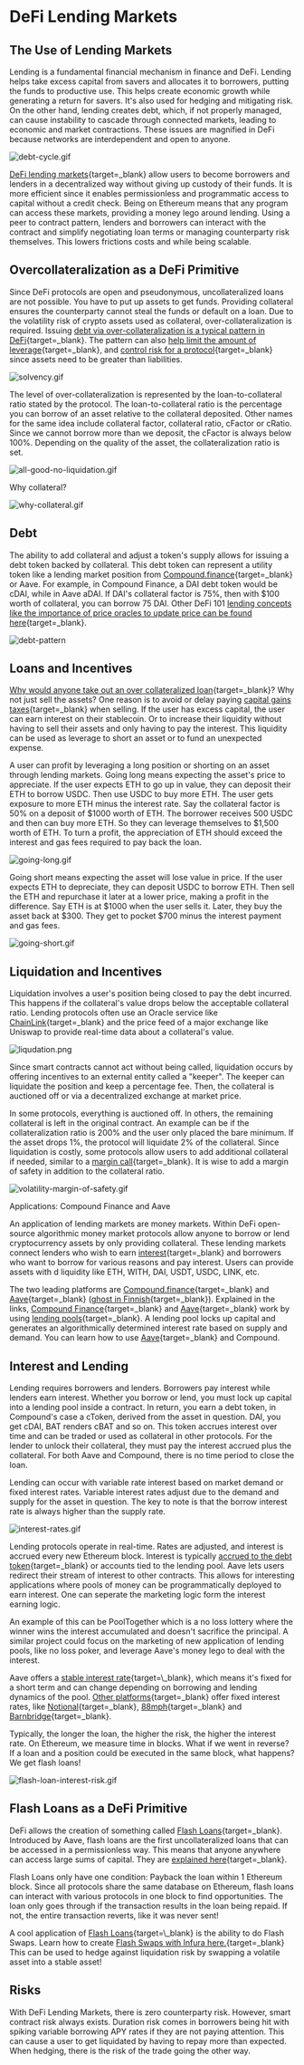 # DeFi Lending Markets

## The Use of Lending Markets

Lending is a fundamental financial mechanism in finance and DeFi. Lending helps take excess capital from savers and allocates it to borrowers, putting the funds to productive use. This helps create economic growth while generating a return for savers. It's also used for hedging and mitigating risk. On the other hand, lending creates debt, which, if not properly managed, can cause instability to cascade through connected markets, leading to economic and market contractions. These issues are magnified in DeFi because networks are interdependent and open to anyone.

![debt-cycle.gif](../../../img/S05/debt-cycle.gif)

[DeFi lending markets](https://www.leewayhertz.com/how-defi-lending-works/){target=\_blank} allow users to become borrowers and lenders in a decentralized way without giving up custody of their funds. It is more efficient since it enables permissionless and programmatic access to capital without a credit check. Being on Ethereum means that any program can access these markets, providing a money lego around lending. Using a peer to contract pattern, lenders and borrowers can interact with the contract and simplify negotiating loan terms or managing counterparty risk themselves. This lowers frictions costs and while being scalable.

## Overcollateralization as a DeFi Primitive

Since DeFi protocols are open and pseudonymous, uncollateralized loans are not possible. You have to put up assets to get funds. Providing collateral ensures the counterparty cannot steal the funds or default on a loan. Due to the volatility risk of crypto assets used as collateral, over-collateralization is required. Issuing [debt via over-collateralization is a typical pattern in DeFi](https://forum.openzeppelin.com/t/introduction-to-the-overcollateralized-loan-pattern-defi-primitive-and-its-security-considerations/2141){target=\_blank}. The pattern can also [help limit the amount of leverage](https://peakd.com/defi/@culgin/overcollateralization-in-defi-is-it-good-or-bad){target=\_blank}, and [control risk for a protocol](https://docs.aave.com/risk/asset-risk/adding-an-asset){target=\_blank} since assets need to be greater than liabilities.

![solvency.gif](../../../img/S05/solvency.gif)

The level of over-collateralization is represented by the loan-to-collateral ratio stated by the protocol. The loan-to-collateral ratio is the percentage you can borrow of an asset relative to the collateral deposited. Other names for the same idea include collateral factor, collateral ratio, cFactor or cRatio. Since we cannot borrow more than we deposit, the cFactor is always below 100%. Depending on the quality of the asset, the collateralization ratio is set.

![all-good-no-liquidation.gif](../../../img/S05/all-good-no-liquidation.gif)

Why collateral?

![why-collateral.gif](../../../img/S05/why-collateral.gif)

## Debt

The ability to add collateral and adjust a token's supply allows for issuing a debt token backed by collateral. This debt token can represent a utility token like a lending market position from [Compound.finance](https://medium.com/compound-finance/supplying-assets-to-the-compound-protocol-ec2cf5df5aa){target=\_blank} or Aave. For example, in Compound Finance, a DAI debt token would be cDAI, while in Aave aDAI. If DAI's collateral factor is 75%, then with $100 worth of collateral, you can borrow 75 DAI. Other DeFi 101 [lending concepts like the importance of price oracles to update price can be found here](https://forum.openzeppelin.com/t/defi-101-concepts-you-need-to-understand-before-using-a-defi-protocol/2577){target=\_blank}.

![debt-pattern](../../../img/S05/debt-pattern.gif)

## Loans and Incentives

[Why would anyone take out an over collateralized loan](https://indexcoop.substack.com/p/introduction-1-compound-finance){target=\_blank}? Why not just sell the assets? One reason is to avoid or delay paying [capital gains taxes](https://en.wikipedia.org/wiki/Capital_gains_tax){target=\_blank} when selling. If the user has excess capital, the user can earn interest on their stablecoin. Or to increase their liquidity without having to sell their assets and only having to pay the interest. This liquidity can be used as leverage to short an asset or to fund an unexpected expense.

A user can profit by leveraging a long position or shorting on an asset through lending markets. Going long means expecting the asset's price to appreciate. If the user expects ETH to go up in value, they can deposit their ETH to borrow USDC. Then use USDC to buy more ETH. The user gets exposure to more ETH minus the interest rate. Say the collateral factor is 50% on a deposit of $1000 worth of ETH. The borrower receives 500 USDC and then can buy more ETH. So they can leverage themselves to $1,500 worth of ETH. To turn a profit, the appreciation of ETH should exceed the interest and gas fees required to pay back the loan.

![going-long.gif](../../../img/S05/going-long.gif)

Going short means expecting the asset will lose value in price. If the user expects ETH to depreciate, they can deposit USDC to borrow ETH. Then sell the ETH and repurchase it later at a lower price, making a profit in the difference. Say ETH is at $1000 when the user sells it. Later, they buy the asset back at $300. They get to pocket $700 minus the interest payment and gas fees.

![going-short.gif](../../../img/S05/going-short.gif)

## Liquidation and Incentives

Liquidation involves a user's position being closed to pay the debt incurred. This happens if the collateral's value drops below the acceptable collateral ratio. Lending protocols often use an Oracle service like [ChainLink](https://chain.link/){target=\_blank} and the price feed of a major exchange like Uniswap to provide real-time data about a collateral's value.

![liqudation.png](../../../img/S05/liqudation.gif)

Since smart contracts cannot act without being called, liquidation occurs by offering incentives to an external entity called a "keeper". The keeper can liquidate the position and keep a percentage fee. Then, the collateral is auctioned off or via a decentralized exchange at market price.

<!-- 🖼 Halting problem -> contracts need to be called -> incentive to call -> keeper to liquidate -->

In some protocols, everything is auctioned off. In others, the remaining collateral is left in the original contract. An example can be if the collateralization ratio is 200% and the user only placed the bare minimum. If the asset drops 1%, the protocol will liquidate 2% of the collateral. Since liquidation is costly, some protocols allow users to add additional collateral if needed, similar to a [margin call](https://www.investopedia.com/terms/m/margincall.asp){target=\_blank}. It is wise to add a margin of safety in addition to the collateral ratio.

![volatility-margin-of-safety.gif](../../../img/S05/volatility-margin-of-safety.gif)

Applications: Compound Finance and Aave

An application of lending markets are money markets. Within DeFi open-source algorithmic money market protocols allow anyone to borrow or lend cryptocurrency assets by only providing collateral. These lending markets connect lenders who wish to earn [interest](https://www.investopedia.com/terms/i/interest.asp){target=\_blank} and borrowers who want to borrow for various reasons and pay interest. Users can provide assets with d liquidity like ETH, WITH, DAI, USDT, USDC, LINK, etc.

The two leading platforms are [Compound.finance](https://compound.finance/documents/Compound.Whitepaper.pdf){target=\_blank} and [Aave](https://github.com/aave/aave-protocol/blob/master/docs/Aave_Protocol_Whitepaper_v1_0.pdf){target=\_blank} ([ghost in Finnish](https://aave.com/branding/){target=\_blank}). Explained in the links, [Compound Finance](https://www.gemini.com/cryptopedia/what-is-compound-and-how-does-it-work){target=\_blank} and [Aave](https://docs.aave.com/developers/v/1.0/developing-on-aave/the-protocol/lendingpool){target=\_blank} work by using [lending pools](https://finematics.com/lending-and-borrowing-in-defi-explained/){target=\_blank}. A lending pool locks up capital and generates an algorithmically determined interest rate based on supply and demand. You can learn how to use [Aave](https://www.youtube.com/watch?v=IDzdrM4xjYw){target=\_blank} and Compound.

## Interest and Lending

Lending requires borrowers and lenders. Borrowers pay interest while lenders earn interest. Whether you borrow or lend, you must lock up capital into a lending pool inside a contract. In return, you earn a debt token, in Compound's case a cToken, derived from the asset in question. DAI, you get cDAI, BAT renders cBAT and so on. This token accrues interest over time and can be traded or used as collateral in other protocols. For the lender to unlock their collateral, they must pay the interest accrued plus the collateral. For both Aave and Compound, there is no time period to close the loan.

Lending can occur with variable rate interest based on market demand or fixed interest rates. Variable interest rates adjust due to the demand and supply for the asset in question. The key to note is that the borrow interest rate is always higher than the supply rate.

![interest-rates.gif](../../../img/S05/interest-rates.gif)

Lending protocols operate in real-time. Rates are adjusted, and interest is accrued every new Ethereum block. Interest is typically [accrued to the debt token](https://medium.com/compound-finance/faq-1a2636713b69){target=\_blank} or accounts tied to the lending pool. Aave lets users redirect their stream of interest to other contracts. This allows for interesting applications where pools of money can be programmatically deployed to earn interest. One can seperate the marketing logic form the interest earning logic.

An example of this can be PoolTogether which is a no loss lottery where the winner wins the interest accumulated and doesn't sacrifice the principal. A similar project could focus on the marketing of new application of lending pools, like no loss poker, and leverage Aave's money lego to deal with the interest.

Aave offers a [stable interest rate](https://docs.aave.com/faq/borrowing#:~:text=The%20variable%20rate%20is%20the,rate%20depending%20on%20market%20conditions.){target=\_blank}, which means it's fixed for a short term and can change depending on borrowing and lending dynamics of the pool. [Other platforms](https://messari.io/article/fixed-income-protocols-the-next-wave-of-defi-innovation){target=\_blank} offer fixed interest rates, like [Notional](https://notional.finance/){target=\_blank}, [88mph](https://88mph.app/){target=\_blank} and [Barnbridge](https://barnbridge.com/){target=\_blank}.

Typically, the longer the loan, the higher the risk, the higher the interest rate. On Ethereum, we measure time in blocks. What if we went in reverse? If a loan and a position could be executed in the same block, what happens? We get flash loans!

![flash-loan-interest-risk.gif](../../../img/S05/flash-loan-interest-risk.gif)

## Flash Loans as a DeFi Primitive

DeFi allows the creation of something called [Flash Loans](https://www.gemini.com/cryptopedia/aave-flashloans#section-aave-flash-loans){target=\_blank}. Introduced by Aave, flash loans are the first uncollateralized loans that can be accessed in a permissionless way. This means that anyone anywhere can access large sums of capital. They are [explained here](https://finematics.com/flash-loans-explained/){target=\_blank}.

Flash Loans only have one condition: Payback the loan within 1 Ethereum block. Since all protocols share the same database on Ethereum, flash loans can interact with various protocols in one block to find opportunities. The loan only goes through if the transaction results in the loan being repaid. If not, the entire transaction reverts, like it was never sent!

A cool application of [Flash Loans](https://medium.com/@bneiluj/flash-boys-arbitrage-dao-c0b96d094f93#:~:text=About%20ArbitrageDAO%20%7C%20Flash%20Boys&text=It%20uses%20a%20combination%20of,in%20the%20decentralized%20finance%20ecosystem.){target=\_blank} is the ability to do Flash Swaps. Learn how to create [Flash Swaps with Infura here.](https://blog.infura.io/build-a-flash-loan-arbitrage-bot-on-infura-part-i/){target=\_blank} This can be used to hedge against liquidation risk by swapping a volatile asset into a stable asset!

## Risks

With DeFi Lending Markets, there is zero counterparty risk. However, smart contract risk always exists. Duration risk comes in borrowers being hit with spiking variable borrowing APY rates if they are not paying attention. This can cause a user to get liquidated by having to repay more than expected. When hedging, there is the risk of the trade going the other way.
